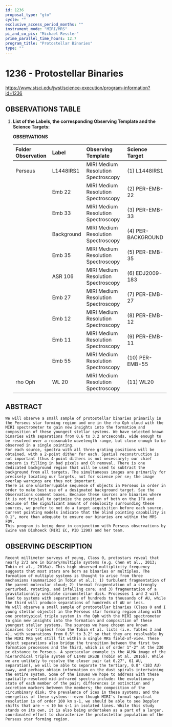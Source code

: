 ```yaml
---
id: 1236
proposal_type: "gto"
cycle: ""
exclusive_access_period_months: ""
instrument_mode: "MIRI/MRS"
pi_and_co_pis: "Michael Ressler"
prime_parallel_time_hours: 12.7
program_title: "Protostellar Binaries"
type: ""
---
```

# 1236 - Protostellar Binaries
https://www.stsci.edu/jwst/science-execution/program-information?id=1236
## OBSERVATIONS TABLE
1.  **List of the Labels, the corresponding Observing Template and the Science Targets:**

    **OBSERVATIONS**

    | Folder Observation | Label          | Observing Template                     | Science Target          |
    | :----------------- | :------------- | :------------------------------------- | :---------------------- |
    | Perseus            | L1448IRS1      | MIRI Medium Resolution Spectroscopy    | (1) L1448IRS1           |
    |                    | Emb 22         | MIRI Medium Resolution Spectroscopy    | (2) PER-EMB-22          |
    |                    | Emb 33         | MIRI Medium Resolution Spectroscopy    | (3) PER-EMB-33          |
    |                    | Background     | MIRI Medium Resolution Spectroscopy    | (4) PER-BACKGROUND      |
    |                    | Emb 35         | MIRI Medium Resolution Spectroscopy    | (5) PER-EMB-35          |
    |                    | ASR 106        | MIRI Medium Resolution Spectroscopy    | (6) EDJ2009-183         |
    |                    | Emb 27         | MIRI Medium Resolution Spectroscopy    | (7) PER-EMB-27          |
    |                    | Emb 12         | MIRI Medium Resolution Spectroscopy    | (8) PER-EMB-12          |
    |                    | Emb 11         | MIRI Medium Resolution Spectroscopy    | (9) PER-EMB-11          |
    |                    | Emb 55         | MIRI Medium Resolution Spectroscopy    | (10) PER-EMB-55         |
    | rho Oph            | WL 20          | MIRI Medium Resolution Spectroscopy    | (11) WL20               |

## ABSTRACT

    We will observe a small sample of protostellar binaries primarily in the Perseus star forming region and one in the rho Oph cloud with the MIRI spectrometer to gain new insights into the formation and composition of these youngest stellar systems. We have selected known binaries with separations from 0.6 to 3.2 arcseconds, wide enough to be resolved over a reasonable wavelength range, but close enough to be observed in a single pointing.
    For each source, spectra with all three grating positions will be obtained, with a 2-point dither for each. Spatial reconstruction is not important (thus 4-point dithers is not necessary); our chief concern is filling in bad pixels and CR removal. There is one dedicated background region that will be used to subtract the background from all targets. The simultaneous images are primarily for precisely locating our targets, not for science per se; the image overlap warnings are thus not important.
    There is one uninterrupable sequence of objects in Perseus in order in order to make best use of a designated background target. See the Observations comment boxes. Because these sources are binaries where it is not trivial to optimize the position of both on the IFU and because of the significant amount of nebulosity surrounding these sources, we prefer to not do a target acquisition before each source. Current pointing models indicate that the blind pointing capability is 0.1", more than adequate to ensure our binaries are within the MRS FOV.
    This program is being done in conjunction with Perseus observations by Ewine van Dishoeck (MIRI EC, PID 1290) and her team.

## OBSERVING DESCRIPTION

    Recent millimeter surveys of young, Class 0, protostars reveal that nearly 2/3 are in binary/multiple systems (e.g. Chen et al., 2013; Tobin et al., 2016a). This high observed multiplicity frequency suggests that most stars are born as binaries or multiples. The formation of multiple systems is thought to arise from three mechanisms (summarized in Tobin et al.): 1) turbulent fragmentation of the parent molecular cloud; 2) thermal fragmentation of a strongly perturbed, rotating, and infalling core; and 3) fragmentation of a gravitationally unstable circumstellar disk. Processes 1 and 2 will lead to systems with separations of hundreds to thousands of AU, while the third will produce separations of hundreds of AU or less.
    We will observe a small sample of protostellar binaries (Class 0 and I young stellar objects) in the Perseus star forming region along with one prototypical triple system in rho Oph with the MIRI spectrometer to gain new insights into the formation and composition of these youngest stellar systems. The sources we have chosen are known binaries (or triples) from the Tobin et al. lists (i.e. Tables 3 and 4), with separations from 0.5" to 3.2" so that they are resolvable by the MIRI MRS yet still fit within a single MRS field-of-view. These object separations also bridge the transition between the first two formation processes and the third, which is of order 1"-2" at the 230 pc distance to Perseus. A spectacular example is the ALMA image of the hierarchical triple system of L1448 IRS3B (Tobin et al. 2016b). While we are unlikely to resolve the closer pair (at 0.27", 61 AU, separation), we will be able to separate the tertiary, 0.8" (183 AU) away, and perhaps obtain information on the dust spirals intertwining the entire system. Some of the issues we hope to address with these spatially-resolved mid-infrared spectra include: the evolutionary state of each member of the pair; differences in extinction and accretion markers between the members; the composition of the circumbinary disk; the prevalence of ices in these systems; and the energetics of these systems---even though MIRI's formal spectral resolution is of order 100 km s-1, we should be able to see Doppler shifts that are ~ < 10 km s-1 in isolated lines. While this study stands on its own, it is also being undertaken as a part of a larger, coordinated effort to characterize the protostellar population of the Perseus star forming region.